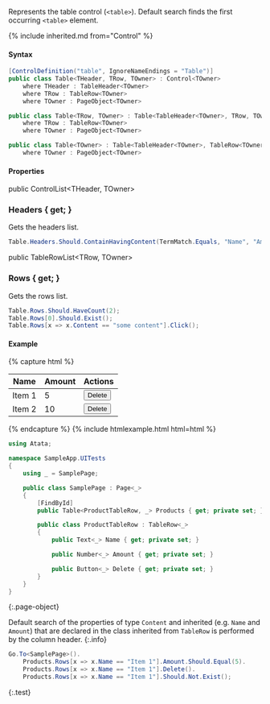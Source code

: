 Represents the table control (`<table>`). Default search finds the first occurring `<table>` element.

{% include inherited.md from="Control" %}

#### Syntax

```cs
[ControlDefinition("table", IgnoreNameEndings = "Table")]
public class Table<THeader, TRow, TOwner> : Control<TOwner>
    where THeader : TableHeader<TOwner>
    where TRow : TableRow<TOwner>
    where TOwner : PageObject<TOwner>
```
```cs
public class Table<TRow, TOwner> : Table<TableHeader<TOwner>, TRow, TOwner>
    where TRow : TableRow<TOwner>
    where TOwner : PageObject<TOwner>
```
```cs
public class Table<TOwner> : Table<TableHeader<TOwner>, TableRow<TOwner>, TOwner>
    where TOwner : PageObject<TOwner>
```

#### Properties

<div class="member">
    <span class="head"><span class="keyword">public</span> <span class="type">ControlList</span><wbr>&lt;<span class="type">THeader</span>, <span class="type">TOwner</span>&gt;</span>
    <h3><span class="body">Headers</span><span class="tail"> { <span class="keyword">get</span>; }</span></h3>
</div>

Gets the headers list.

```cs
Table.Headers.Should.ContainHavingContent(TermMatch.Equals, "Name", "Amount");
```

<div class="member">
    <span class="head"><span class="keyword">public</span> <span class="type">TableRowList</span><wbr>&lt;<span class="type">TRow</span>, <span class="type">TOwner</span>&gt;</span>
    <h3><span class="body">Rows</span><span class="tail"> { <span class="keyword">get</span>; }</span></h3>
</div>

Gets the rows list.

```cs
Table.Rows.Should.HaveCount(2);
Table.Rows[0].Should.Exist();
Table.Rows[x => x.Content == "some content"].Click();
```

#### Example

{% capture html %}
<table id="products" class="table">
    <thead>
        <tr>
            <th>Name</th>
            <th>Amount</th>
            <th>Actions</th>
        </tr>
    </thead>
    <tbody>
        <tr>
            <td>Item 1</td>
            <td>5</td>
            <td><button>Delete</button></td>
        </tr>
        <tr>
            <td>Item 2</td>
            <td>10</td>
            <td><button>Delete</button></td>
        </tr>
    </tbody>
</table>
{% endcapture %}
{% include htmlexample.html html=html %}

```cs
using Atata;

namespace SampleApp.UITests
{
    using _ = SamplePage;

    public class SamplePage : Page<_>
    {
        [FindById]
        public Table<ProductTableRow, _> Products { get; private set; }

        public class ProductTableRow : TableRow<_>
        {
            public Text<_> Name { get; private set; }

            public Number<_> Amount { get; private set; }

            public Button<_> Delete { get; private set; }
        }
    }
}
```
{:.page-object}

Default search of the properties of type `Content` and inherited (e.g. `Name` and `Amount`) that are declared in the class inherited from `TableRow` is performed by the column header.
{:.info}

``` cs
Go.To<SamplePage>().
    Products.Rows[x => x.Name == "Item 1"].Amount.Should.Equal(5).
    Products.Rows[x => x.Name == "Item 1"].Delete().
    Products.Rows[x => x.Name == "Item 1"].Should.Not.Exist();
```
{:.test}